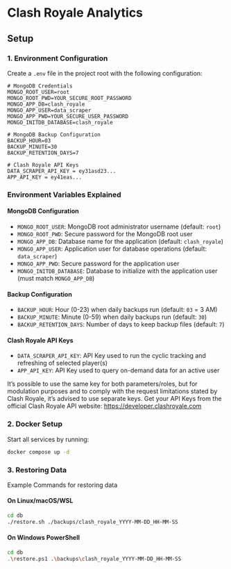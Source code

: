 # Clash Royale Analytics

## Setup

### 1. Environment Configuration

Create a `.env` file in the project root with the following configuration:

```env
# MongoDB Credentials
MONGO_ROOT_USER=root
MONGO_ROOT_PWD=YOUR_SECURE_ROOT_PASSWORD
MONGO_APP_DB=clash_royale
MONGO_APP_USER=data_scraper
MONGO_APP_PWD=YOUR_SECURE_USER_PASSWORD
MONGO_INITDB_DATABASE=clash_royale

# MongoDB Backup Configuration
BACKUP_HOUR=03
BACKUP_MINUTE=30
BACKUP_RETENTION_DAYS=7

# Clash Royale API Keys
DATA_SCRAPER_API_KEY = ey31asd23...
APP_API_KEY = ey41eas...
```

### Environment Variables Explained

#### MongoDB Configuration
- `MONGO_ROOT_USER`: MongoDB root administrator username (default: `root`)
- `MONGO_ROOT_PWD`: Secure password for the MongoDB root user
- `MONGO_APP_DB`: Database name for the application (default: `clash_royale`)
- `MONGO_APP_USER`: Application user for database operations (default: `data_scraper`)
- `MONGO_APP_PWD`: Secure password for the application user
- `MONGO_INITDB_DATABASE`: Database to initialize with the application user (must match `MONGO_APP_DB`)

#### Backup Configuration
- `BACKUP_HOUR`: Hour (0-23) when daily backups run (default: `03` = 3 AM)
- `BACKUP_MINUTE`: Minute (0-59) when daily backups run (default: `30`)
- `BACKUP_RETENTION_DAYS`: Number of days to keep backup files (default: `7`)

#### Clash Royale API Keys
- `DATA_SCRAPER_API_KEY`: API Key used to run the cyclic tracking and refreshing of selected player(s)
- `APP_API_KEY`: API Key used to query on-demand data for an active user

It’s possible to use the same key for both parameters/roles, but for modulation purposes and to comply with the request limitations stated by Clash Royale, it’s advised to use separate keys. Get your API Keys from the official Clash Royale API website: https://developer.clashroyale.com

### 2. Docker Setup

Start all services by running:

```bash
docker compose up -d
```

### 3. Restoring Data

Example Commands for restoring data 

#### On Linux/macOS/WSL
```bash
cd db
./restore.sh ./backups/clash_royale_YYYY-MM-DD_HH-MM-SS
```

#### On Windows PowerShell
```bash
cd db
.\restore.ps1 .\backups\clash_royale_YYYY-MM-DD_HH-MM-SS
```
